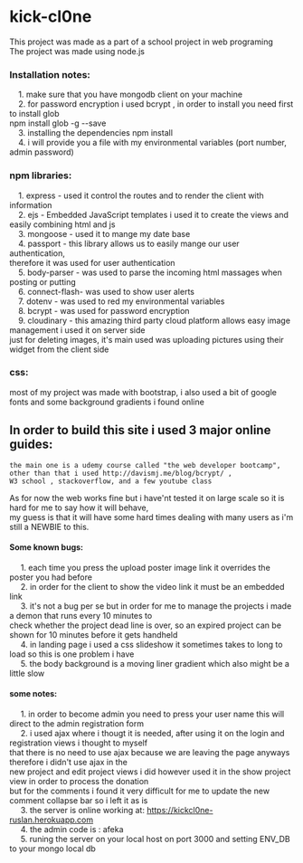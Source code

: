 # kick-cl0ne
This project was made as a part of a school project in web programing  
The project was made using node.js  
### Installation notes:  
&nbsp;&nbsp;&nbsp;&nbsp;1. make sure that you have mongodb client on your machine  
&nbsp;&nbsp;&nbsp;&nbsp;2. for password encryption i used bcrypt , in order to install you need first to install glob  
        npm install glob -g --save  
&nbsp;&nbsp;&nbsp;&nbsp;3. installing the dependencies npm install  
&nbsp;&nbsp;&nbsp;&nbsp;4. i will provide you a file with my environmental variables (port number, admin password)  
### npm libraries:  
&nbsp;&nbsp;&nbsp;&nbsp;1. express      - used it control the routes and to render the client with information  
&nbsp;&nbsp;&nbsp;&nbsp;2. ejs          - Embedded JavaScript templates i used it to create the views and easily combining html and js  
&nbsp;&nbsp;&nbsp;&nbsp;3. mongoose     - used it to mange my date base  
&nbsp;&nbsp;&nbsp;&nbsp;4. passport     - this library allows us to easily mange our user authentication,  
                        therefore it was used for user authentication  
&nbsp;&nbsp;&nbsp;&nbsp;5. body-parser  - was used to parse the incoming html massages when posting or putting  
&nbsp;&nbsp;&nbsp;&nbsp;6. connect-flash- was used to show user alerts  
&nbsp;&nbsp;&nbsp;&nbsp;7. dotenv       - was used to red my environmental variables  
&nbsp;&nbsp;&nbsp;&nbsp;8. bcrypt       - was used for password encryption  
&nbsp;&nbsp;&nbsp;&nbsp;9. cloudinary   - this amazing third party cloud platform allows easy image management i used it on server side  
                      just for deleting images, it's main used was uploading pictures using their widget from the client side  
### css:
most of my project was made with bootstrap, i also used a bit of google fonts and some background gradients i found online  
  
## In order to build this site i used 3 major online guides:  
    the main one is a udemy course called "the web developer bootcamp",  
    other than that i used http://davismj.me/blog/bcrypt/ ,  
    W3 school , stackoverflow, and a few youtube class  
   
As for now the web works fine but i have'nt tested it on large scale so it is hard for me to say how it will behave,  
my guess is that it will have some hard times dealing with many users as i'm still a NEWBIE to this.  
#### Some known bugs:  
&nbsp;&nbsp;&nbsp;&nbsp;   1. each time you press the upload poster image link it overrides the poster you had before  
&nbsp;&nbsp;&nbsp;&nbsp;    2. in order for the client to show the video link it must be an embedded link  
&nbsp;&nbsp;&nbsp;&nbsp;    3. it's not a bug per se but in order for me to manage the projects i made a demon that runs every 10 minutes to  
        check whether the project dead line is over, so an expired project can be shown for 10 minutes before it gets handheld  
&nbsp;&nbsp;&nbsp;&nbsp;    4. in landing page i used a css slideshow it sometimes takes to long to load so this is one problem i have  
&nbsp;&nbsp;&nbsp;&nbsp;    5. the body background is a moving liner gradient which also might be a little slow  
  
#### some notes:  
&nbsp;&nbsp;&nbsp;&nbsp;    1. in order to become admin you need to press your user name this will direct to the admin registration form  
&nbsp;&nbsp;&nbsp;&nbsp;    2. i used ajax where i thougt it is needed, after using it on the login and registration views i thought to myself  
        that there is no need to use ajax because we are leaving the page anyways therefore i didn't use ajax in the  
        new project and edit project views i did however used it in the show project view in order to process the donation  
        but for the comments i found it very difficult for me to update the new comment collapse bar so i left it as is  
 &nbsp;&nbsp;&nbsp;&nbsp;   3. the server is online working at: https://kickcl0ne-ruslan.herokuapp.com  
&nbsp;&nbsp;&nbsp;&nbsp;    4. the admin code is : afeka  
&nbsp;&nbsp;&nbsp;&nbsp;    5. runing the server on your local host on port 3000 and setting ENV_DB to your mongo local db  
